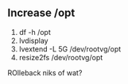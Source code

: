 ## Increase /opt

1. df -h /opt
2. lvdisplay
3. lvextend -L 5G /dev/rootvg/opt
4. resize2fs /dev/rootvg/opt

ROlleback niks of wat?

